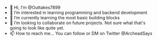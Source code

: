 - 👋 Hi, I’m @Outtakes7899
- 👀 I’m interested in learning programming and backend development
- 🌱 I’m currently learning the most basic building blocks
- 💞️ I’m looking to collaborate on future projects. Not sure what that's going to look like quite yet.
- 📫 How to reach me... You can follow or DM on Twitter @ArcheadSays

<!---
Outtakes7899/Outtakes7899 is a ✨ special ✨ repository because its `README.md` (this file) appears on your GitHub profile.
You can click the Preview link to take a look at your changes.
--->
